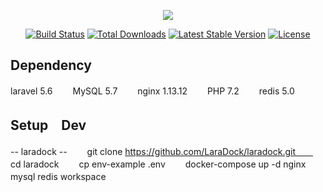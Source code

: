<p align="center"><img src="https://laravel.com/assets/img/components/logo-laravel.svg"></p>

<p align="center">
<a href="https://travis-ci.org/laravel/framework"><img src="https://travis-ci.org/laravel/framework.svg" alt="Build Status"></a>
<a href="https://packagist.org/packages/laravel/framework"><img src="https://poser.pugx.org/laravel/framework/d/total.svg" alt="Total Downloads"></a>
<a href="https://packagist.org/packages/laravel/framework"><img src="https://poser.pugx.org/laravel/framework/v/stable.svg" alt="Latest Stable Version"></a>
<a href="https://packagist.org/packages/laravel/framework"><img src="https://poser.pugx.org/laravel/framework/license.svg" alt="License"></a>
</p>

## Dependency

laravel 5.6　　
MySQL 5.7　　
nginx 1.13.12　　
PHP 7.2　　
redis 5.0　　

## Setup　Dev

-- laradock --　　
git clone https://github.com/LaraDock/laradock.git　　
cd laradock　　
cp env-example .env　　
docker-compose up -d nginx mysql redis workspace　　
